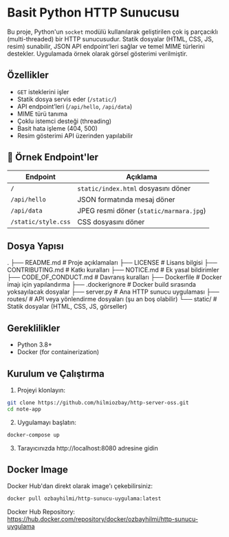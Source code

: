 # Basit Python HTTP Sunucusu

Bu proje, Python'un `socket` modülü kullanılarak geliştirilen çok iş parçacıklı (multi-threaded) bir HTTP sunucusudur. Statik dosyalar (HTML, CSS, JS, resim) sunabilir, JSON API endpoint'leri sağlar ve temel MIME türlerini destekler. Uygulamada örnek olarak görsel gösterimi verilmiştir.

## Özellikler

- `GET` isteklerini işler
- Statik dosya servis eder (`/static/`)
- API endpoint’leri (`/api/hello`, `/api/data`)
- MIME türü tanıma
- Çoklu istemci desteği (threading)
- Basit hata işleme (404, 500)
- Resim gösterimi API üzerinden yapılabilir

## 🧪 Örnek Endpoint'ler

| Endpoint           | Açıklama                                |
|--------------------|-------------------------------------    |
| `/`                | `static/index.html` dosyasını döner     |
| `/api/hello`       | JSON formatında mesaj döner             |
| `/api/data`        | JPEG resmi döner (`static/marmara.jpg`) |
| `/static/style.css`| CSS dosyasını döner                     |

## Dosya Yapısı

.
├── README.md              # Proje açıklamaları
├── LICENSE                # Lisans bilgisi
├── CONTRIBUTING.md        # Katkı kuralları
├── NOTICE.md              # Ek yasal bildirimler
├── CODE_OF_CONDUCT.md     # Davranış kuralları
├── Dockerfile             # Docker imajı için yapılandırma
├── .dockerignore          # Docker build sırasında yoksayılacak dosyalar
├── server.py              # Ana HTTP sunucu uygulaması
├── routes/                # API veya yönlendirme dosyaları (şu an boş olabilir)
└── static/                # Statik dosyalar (HTML, CSS, JS, görseller)

## Gereklilikler

- Python 3.8+
- Docker (for containerization)

## Kurulum ve Çalıştırma

1. Projeyi klonlayın:
```bash
git clone https://github.com/hilmiozbay/http-server-oss.git
cd note-app
```

2. Uygulamayı başlatın:
```bash
docker-compose up
```

3. Tarayıcınızda http://localhost:8080 adresine gidin

## Docker Image

Docker Hub'dan direkt olarak image'ı çekebilirsiniz:
```bash
docker pull ozbayhilmi/http-sunucu-uygulama:latest
```

Docker Hub Repository: https://hub.docker.com/repository/docker/ozbayhilmi/http-sunucu-uygulama

